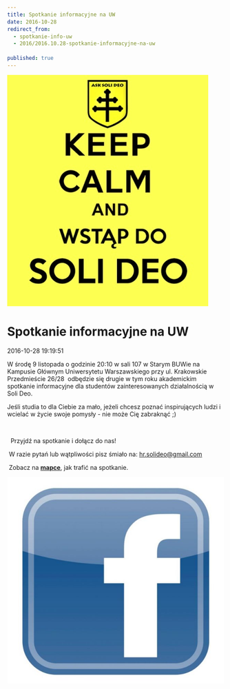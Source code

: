 ```yaml
---
title: Spotkanie informacyjne na UW
date: 2016-10-28
redirect_from: 
  - spotkanie-info-uw
  - 2016/2016.10.28-spotkanie-informacyjne-na-uw

published: true
---
```



![/assets/posts/2016/2016-10-28-spotkanie-informacyjne-na-uw/Beztytuu.jpg](/assets/posts/2016/2016-10-28-spotkanie-informacyjne-na-uw/Beztytuu.jpg)

# Spotkanie informacyjne na UW

<time>2016-10-28 19:19:51</time>


W środę 9 listopada o godzinie 20:10 w sali 107 w Starym BUWie na Kampusie Głównym Uniwersytetu Warszawskiego przy ul. Krakowskie Przedmieście 26/28  odbędzie się drugie w tym roku akademickim spotkanie informacyjne dla studentów zainteresowanych działalnością w Soli Deo. 

Jeśli studia to dla Ciebie za mało, jeżeli chcesz poznać inspirujących ludzi i wcielać w życie swoje pomysły - nie może Cię zabraknąć ;)


 


  Przyjdź na spotkanie i dołącz do nas! 


 W razie pytań lub wątpliwości pisz śmiało na: hr.solideo@gmail.com


 Zobacz na **[mapce](http://www.solideo.pl/o-nas/inne/mapki)**, jak trafić na spotkanie. 


[](https://www.facebook.com/events/678036639022481/)
[![facebook](/assets/posts/2016/2016-10-28-spotkanie-informacyjne-na-uw/logo-facebook-ikonka.jpg)](https://www.facebook.com/events/678036639022481/)


<!--{{json:{"created_date":"2016-10-28 19:19:51","publish_down":"0000-00-00 00:00:00","id":"5464"}}}-->